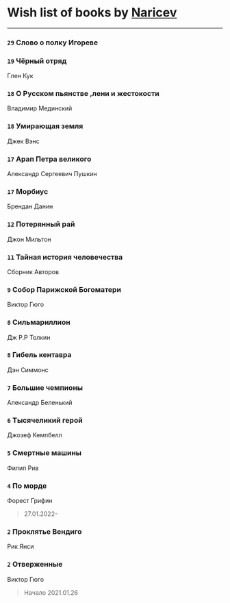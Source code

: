 # Wish list of books by [Naricev](https://plus.google.com/u/0/107090515204537133928/)
---

### `29` Слово о полку Игореве

### `19` Чёрный отряд
Глен Кук

### `18` О Русском пьянстве ,лени и жестокости
Владимир Мединский

### `18` Умирающая земля
Джек Вэнс

### `17` Арап Петра великого
Александр Сергеевич Пушкин

### `17` Морбиус
Брендан Данин

### `12` Потерянный рай
Джон Мильтон

### `11` Тайная история человечества
Сборник Авторов

### `9` Собор Парижской Богоматери
Виктор Гюго

### `8` Сильмариллион
Дж Р.Р Толкин

### `8` Гибель кентавра
Дэн Симмонс

### `7` Большие чемпионы
Александр Беленький

### `6` Тысячеликий герой
Джозеф Кемпбелл

### `5` Смертные машины
Филип Рив

### `4` По морде
Форест Грифин
> 27.01.2022-

### `2` Проклятье Вендиго
Рик Янси

### `2` Отверженные
Виктор Гюго
> Начало 2021.01.26

